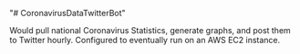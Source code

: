 "# CoronavirusDataTwitterBot" 

Would pull national Coronavirus Statistics, generate graphs, and post them to Twitter hourly. Configured to eventually run on an AWS EC2 instance.
